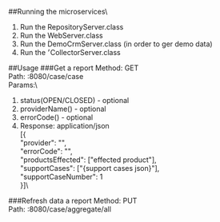 ##Running the microservices\
1. Run the RepositoryServer.class
2. Run the WebServer.class
3. Run the DemoCrmServer.class (in order to ger demo data)
4. Run the ׳CollectorServer.class


##Usage
###Get a report
Method: GET\
Path: <host>:8080/case/case\
Params:\
1. status(OPEN/CLOSED) - optional
2. providerName(<string>) - optional
3. errorCode(<string>) - optional
4. Response: application/json\
[{\
"provider": "<provider name>",\
"errorCode": "<error code>",\
"productsEffected": ["effected product"],\
"supportCases": ["{support cases json}"],\
"supportCaseNumber": 1\
}]\

###Refresh data a report
Method: PUT\
Path: <host>:8080/case/aggregate/all
